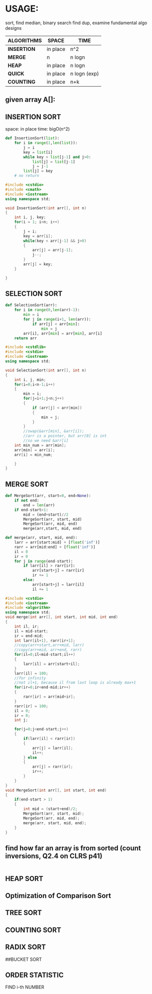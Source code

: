 # USAGE: 
sort, find median, binary search
find dup, examine fundamental algo designs

ALGORITHMS | SPACE | TIME
--- | --- | ---
__INSERTION__ | in place | n^2
__MERGE__ | n | n logn
__HEAP__ | in place | n logn
__QUICK__ | in place | n logn (exp)
__COUNTING__ | in place | n+k


## given array A[]:


## INSERTION SORT
space: in place
time: bigO(n^2)

```python
def InsertionSort(list):
	for i in range(1,len(list)):
		j = i
		key = list[i]
		while key < list[j-1] and j>0:
			list[j] = list[j-1]
			j = j-1
		list[j] = key
	# no return
```

```cpp
#include <cstdio>
#include <cmath>
#include <iostream>
using namespace std;

void InsertionSort(int arr[], int n)
{
	int i, j, key;
	for(i = 1; i<n; i++)
	{
		j = i;
		key = arr[i];
		while(key < arr[j-1] && j>0)
		{
			arr[j] = arr[j-1];
			j--;
		}
		arr[j] = key;
	}

}
```

## SELECTION SORT
```python
def SelectionSort(arr):
	for i in range(0,len(arr)-1):
		min = i
		for j in range(i+1, len(arr)):
			if arr[j] < arr[min]:
				min = j
		arr[i], arr[min] = arr[min], arr[i]
	return arr

```

```cpp
#include <cstdlib>
#include <cstdio>
#include <iostream>
using namespace std;

void SelectionSort(int arr[], int n)
{
	int i, j, min;
	for(i=0;i<n-1;i++)
	{
		min = i;
		for(j=i+1;j<n;j++)
		{
			if (arr[j] < arr[min])
			{
				min = j;
			}
		}
		//swap(&arr[min], &arr[i]);
		//arr is a pointer, but arr[0] is int
		//so we need &arr[i]
	int min_num = arr[min];
	arr[min] = arr[i];
	arr[i] = min_num;

	}
}

```

## MERGE SORT
```python
def MergeSort(arr, start=0, end=None):
	if not end:
		end = len(arr)
	if end-start>1:
		mid = (end+start)//2
		MergeSort(arr, start, mid)
		MergeSort(arr, mid, end)
		merge(arr,start, mid, end)

def merge(arr, start, mid, end):
	larr = arr[start:mid] + [float('inf')]
	rarr = arr[mid:end] + [float('inf')]
	il = 0
	ir = 0
	for j in range(end-start):
		if larr[il] > rarr[ir]:
			arr[start+j] = rarr[ir]
			ir += 1
		else:
			arr[start+j] = larr[il]
			il += 1
```
```cpp
#include <cstdio>
#include <iostream>
#include <algorithm>
using namespace std;
void merge(int arr[], int start, int mid, int end)
{
	int il, ir;
	il = mid-start;
	ir = end-mid;
	int larr[il+1], rarr[ir+1];
	//copy(arr+start,arr+mid, larr)
	//copy(arr+mid, arr+end, rarr)
	for(il=0;il<mid-start;il++)
	{
		larr[il] = arr[start+il];
	}
	larr[il] = 100;
	//for infinity
	//not il+1, because il from last loop is already max+1
	for(ir=0;ir<end-mid;ir++)
	{
		rarr[ir] = arr[mid+ir];
	}
	rarr[ir] = 100;
	il = 0;
	ir = 0;
	int j;

	for(j=0;j<end-start;j++)
	{
		if(larr[il] < rarr[ir])
		{
			arr[j] = larr[il];
			il++;
		} else
		{
			arr[j] = rarr[ir];
			ir++;
		}
	}
}
void MergeSort(int arr[], int start, int end)
{
	if(end-start > 1)
	{
		int mid = (start+end)/2;
		MergeSort(arr, start, mid);
		MergeSort(arr, mid, end);
		merge(arr, start, mid, end);
	}
}

```

## find how far an array is from sorted (count inversions, Q2.4 on CLRS p41)

```python
```

## HEAP SORT

## Optimization of Comparison Sort

## TREE SORT

## COUNTING SORT
## RADIX SORT
##BUCKET SORT

## ORDER STATISTIC
FIND i-th NUMBER